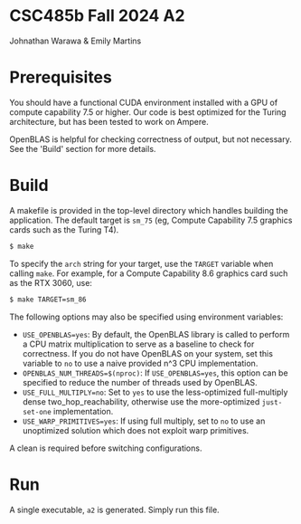 # CSC485b Fall 2024 A2
Johnathan Warawa & Emily Martins

# Prerequisites
You should have a functional CUDA environment installed with a GPU of compute
capability 7.5 or higher. Our code is best optimized for the Turing architecture,
but has been tested to work on Ampere.

OpenBLAS is helpful for checking correctness of output, but not necessary.
See the 'Build' section for more details.

# Build
A makefile is provided in  the top-level directory which handles building the application. 
The default target is `sm_75` (eg, Compute Capability 7.5 graphics cards such as the Turing T4). 
```bash
$ make
```

To specify the `arch` string for your target, use the `TARGET` variable when
calling `make`. For example, for a Compute Capability 8.6 graphics card such as the RTX 3060, use:
```bash
$ make TARGET=sm_86
```

The following options may also be specified using environment variables:

* `USE_OPENBLAS=yes`: By default, the OpenBLAS library is called to
  perform a CPU matrix multiplication to serve as a baseline to check for
  correctness. If you do not have OpenBLAS on your system, set this variable
  to `no` to use a naive provided n^3 CPU implementation.
* `OPENBLAS_NUM_THREADS=$(nproc)`: If `USE_OPENBLAS=yes`, this option can be
  specified to reduce the number of threads used by OpenBLAS. 
* `USE_FULL_MULTIPLY=no`: Set to `yes` to use the less-optimized full-multiply
   dense two_hop_reachability, otherwise use the more-optimized 
   `just-set-one` implementation.
* `USE_WARP_PRIMITIVES=yes`: If using full multiply, set to `no` to use an
  unoptimized solution which does not exploit warp primitives.

A clean is required before switching configurations.

# Run

A single executable, `a2` is generated. Simply run this file.

